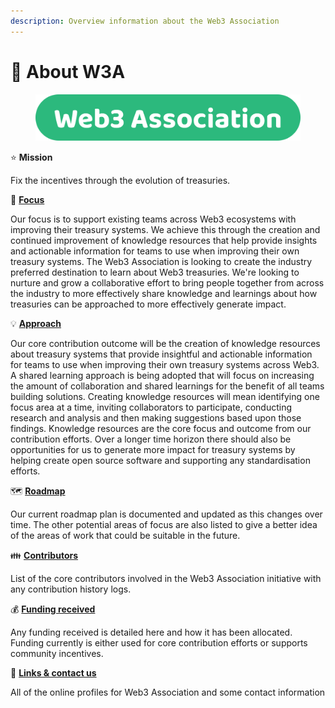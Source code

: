```yaml
---
description: Overview information about the Web3 Association
---
```


# 👋 About W3A

<figure><img src=".gitbook/assets/web3association-title.png" alt=""><figcaption></figcaption></figure>



⭐ **Mission**

Fix the incentives through the evolution of treasuries.



🎯 [**Focus**](focus.md)

Our focus is to support existing teams across Web3 ecosystems with improving their treasury systems. We achieve this through the creation and continued improvement of knowledge resources that help provide insights and actionable information for teams to use when improving their own treasury systems. The Web3 Association is looking to create the industry preferred destination to learn about Web3 treasuries. We're looking to nurture and grow a collaborative effort to bring people together from across the industry to more effectively share knowledge and learnings about how treasuries can be approached to more effectively generate impact.



💡 [**Approach**](approach/)

Our core contribution outcome will be the creation of knowledge resources about treasury systems that provide insightful and actionable information for teams to use when improving their own treasury systems across Web3. A shared learning approach is being adopted that will focus on increasing the amount of collaboration and shared learnings for the benefit of all teams building solutions. Creating knowledge resources will mean identifying one focus area at a time, inviting collaborators to participate, conducting research and analysis and then making suggestions based upon those findings. Knowledge resources are the core focus and outcome from our contribution efforts. Over a longer time horizon there should also be opportunities for us to generate more impact for treasury systems by helping create open source software and supporting any standardisation efforts.



🗺️ [**Roadmap**](roadmap/)

Our current roadmap plan is documented and updated as this changes over time. The other potential areas of focus are also listed to give a better idea of the areas of work that could be suitable in the future.



:family: [**Contributors**](contributors/)

List of the core contributors involved in the Web3 Association initiative with any contribution history logs.



:moneybag: [**Funding received**](funding-received/)

Any funding received is detailed here and how it has been allocated. Funding currently is either used for core contribution efforts or supports community incentives.



💬 [**Links & contact us**](links-and-contact-us.md)

All of the online profiles for Web3 Association and some contact information
